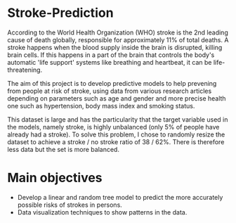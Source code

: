 # Stroke-Prediction

According to the World Health Organization (WHO) stroke is the 2nd leading cause of death globally, responsible for approximately 11% of total deaths. A stroke happens when the blood supply inside the brain is disrupted, killing brain cells. If this happens in a part of the brain that controls the body's automatic 'life support' systems like breathing and heartbeat, it can be life-threatening.

The aim of this project is to develop predictive models to help prevening from people at risk of stroke, using data from various research articles depending on parameters such as age and gender and more precise health one such as hypertension, body mass index and smoking status.

This dataset is large and has the particularity that the target variable used in the models, namely stroke, is highly unbalanced (only 5% of people have already had a stroke). To solve this problem, I chose to randomly resize the dataset to achieve a stroke / no stroke ratio of 38 / 62%. There is therefore less data but the set is more balanced. 

# Main objectives

- Develop a linear and random tree model to predict the more accurately possible risks of strokes in persons.
- Data visualization techniques to show patterns in the data.

